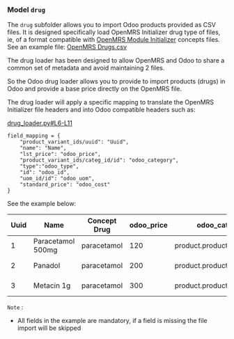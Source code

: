 ### Model `drug`

The `drug` subfolder allows you to import Odoo products provided as CSV files.
It is designed specifically load OpenMRS Initializer drug type of files, ie, of a format compatible with [OpenMRS Module Initializer](https://github.com/mekomsolutions/openmrs-module-initializer/) concepts files.
See an example file: [OpenMRS Drugs.csv](https://github.com/mekomsolutions/openmrs-module-initializer/blob/master/readme/drugs.md)

The drug loader has been designed to allow OpenMRS and Odoo to share a common set of metadata and avoid maintaining 2 files.

So the Odoo drug loader allows you to provide to import products (drugs) in Odoo and provide a base price directly on the OpenMRS file.

The drug loader will apply a specific mapping to translate the OpenMRS Initializer file headers and into Odoo compatible headers such as:

[drug_loader.py#L6-L11](https://github.com/mekomsolutions/odoo-initializer/blob/ce149ea01c58c1101ee43f20d5dbcbad26a332af/odoo_initializer/models/drug_loader.py#L6-L11)
```
field_mapping = {
    "product_variant_ids/uuid": "Uuid",
    "name": "Name",
    "lst_price": "odoo_price",
    "product_variant_ids/categ_id/id": "odoo_category",
    "type":"odoo_type",
    "id": "odoo_id",
    "uom_id/id": "odoo_uom",
    "standard_price": "odoo_cost"
}
```

See the example below:

| Uuid | Name |	Concept Drug |	odoo_price | odoo_category | odoo_id | odoo_type | odoo_uom | odoo_cost
| - | - | - | - | - | - | - | - | - |
| 1 | Paracetamol 500mg | paracetamol | 120 | product.product_category_all | paracetamol_500mg | Stockable Product | product.product_uom_qt | 80 |
| 2 | Panadol | paracetamol | 200 | product.product_category_all | Panadol | Stockable Product | product.product_uom_qt | 150 |
| 3 | Metacin 1g | paracetamol | 300 | product.product_category_all | Metacin_1g | Stockable Product | product.product_uom_qt | 200 |

`Note` :
- All fields in the example are mandatory, if a field is missing the file import will be skipped

